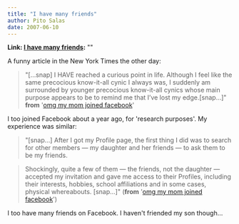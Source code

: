 ```yaml
---
title: "I have many friends"
author: Pito Salas
date: 2007-06-10
---
```


**Link: [I have many friends](None):** ""

A funny article in the New York Times the other day:

> "[…snap] I HAVE reached a curious point in life. Although I feel like the
> same precocious know-it-all cynic I always was, I suddenly am surrounded by
> younger precocious know-it-all cynics whose main purpose appears to be to
> remind me that I’ve lost my edge.[snap…]" **from** '[omg my mom joined
> facebook](<http://www.nytimes.com/2007/06/07/fashion/07Cyber.html?_r=1&oref=slogin>)'

I too joined Facebook about a year ago, for 'research purposes'. My experience
was similar:

> "[snap…] After I got my Profile page, the first thing I did was to search
> for other members — my daughter and her friends — to ask them to be my
> friends.

> Shockingly, quite a few of them — the friends, not the daughter — accepted
> my invitation and gave me access to their Profiles, including their
> interests, hobbies, school affiliations and in some cases, physical
> whereabouts. [snap…]" (**from** '[omg my mom joined
> facebook](<http://www.nytimes.com/2007/06/07/fashion/07Cyber.html?_r=1&oref=slogin>)')

I too have many friends on Facebook. I haven't friended my son though…




